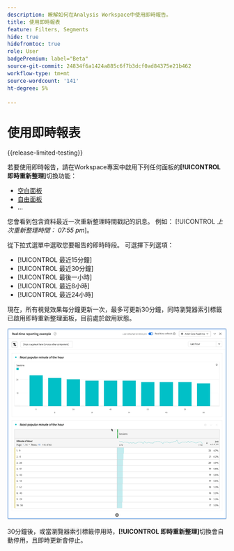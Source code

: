 ```yaml
---
description: 瞭解如何在Analysis Workspace中使用即時報告。
title: 使用即時報表
feature: Filters, Segments
hide: true
hidefromtoc: true
role: User
badgePremium: label="Beta"
source-git-commit: 24834f6a1424a885c6f7b3dcf0ad84375e21b462
workflow-type: tm+mt
source-wordcount: '141'
ht-degree: 5%

---
```



# 使用即時報表

{{release-limited-testing}}

若要使用即時報告，請在Workspace專案中啟用下列任何面板的&#x200B;**[!UICONTROL 即時重新整理]**&#x200B;切換功能：



* [空白面板](/help/analysis-workspace/c-panels/blank-panel.md)
* [自由面板](/help/analysis-workspace/c-panels/freeform-panel.md)
* ...

您會看到包含資料最近一次重新整理時間戳記的訊息。 例如： [!UICONTROL  *上次重新整理時間： 07:55 pm*]。

從下拉式選單中選取您要報告的即時時段。 可選擇下列選項：

* [!UICONTROL 最近15分鐘]
* [!UICONTROL 最近30分鐘]
* [!UICONTROL 最後一小時]
* [!UICONTROL 最近8小時]
* [!UICONTROL 最近24小時]

現在，所有視覺效果每分鐘更新一次，最多可更新30分鐘，同時瀏覽器索引標籤已啟用即時重新整理面板，目前處於啟用狀態。

![即時重新整理](assets/real-time-refresh.gif)

30分鐘後，或當瀏覽器索引標籤停用時，**[!UICONTROL 即時重新整理]**&#x200B;切換會自動停用，且即時更新會停止。
